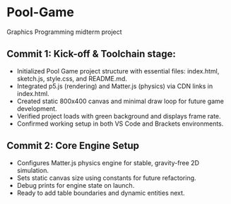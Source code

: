 # Pool-Game
Graphics Programming midterm project

## Commit 1: Kick-off & Toolchain stage:

- Initialized Pool Game project structure with essential files: index.html, sketch.js, style.css, and README.md.
- Integrated p5.js (rendering) and Matter.js (physics) via CDN links in index.html.
- Created static 800x400 canvas and minimal draw loop for future game development.
- Verified project loads with green background and displays frame rate.
- Confirmed working setup in both VS Code and Brackets environments.

## Commit 2: Core Engine Setup

- Configures Matter.js physics engine for stable, gravity-free 2D simulation.
- Sets static canvas size using constants for future refactoring.
- Debug prints for engine state on launch.
- Ready to add table boundaries and dynamic entities next.
